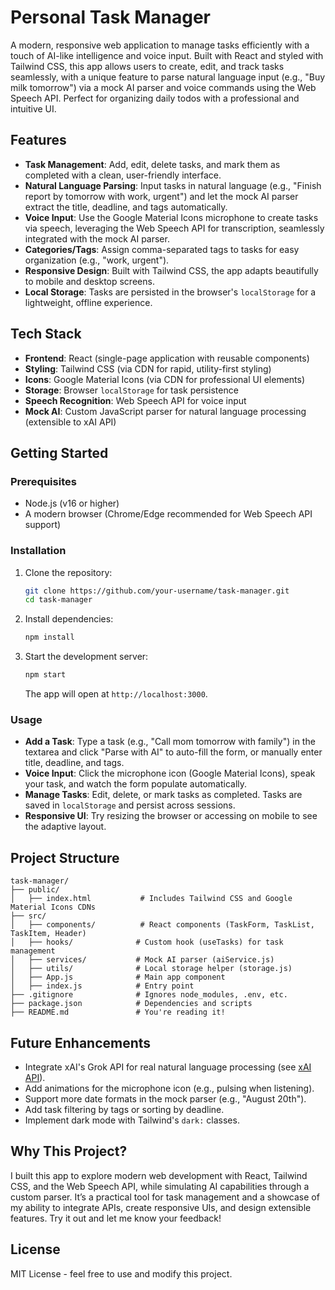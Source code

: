 # Personal Task Manager

A modern, responsive web application to manage tasks efficiently with a touch of AI-like intelligence and voice input. Built with React and styled with Tailwind CSS, this app allows users to create, edit, and track tasks seamlessly, with a unique feature to parse natural language input (e.g., "Buy milk tomorrow") via a mock AI parser and voice commands using the Web Speech API. Perfect for organizing daily todos with a professional and intuitive UI.

## Features

- **Task Management**: Add, edit, delete tasks, and mark them as completed with a clean, user-friendly interface.
- **Natural Language Parsing**: Input tasks in natural language (e.g., "Finish report by tomorrow with work, urgent") and let the mock AI parser extract the title, deadline, and tags automatically.
- **Voice Input**: Use the Google Material Icons microphone to create tasks via speech, leveraging the Web Speech API for transcription, seamlessly integrated with the mock AI parser.
- **Categories/Tags**: Assign comma-separated tags to tasks for easy organization (e.g., "work, urgent").
- **Responsive Design**: Built with Tailwind CSS, the app adapts beautifully to mobile and desktop screens.
- **Local Storage**: Tasks are persisted in the browser's `localStorage` for a lightweight, offline experience.

## Tech Stack

- **Frontend**: React (single-page application with reusable components)
- **Styling**: Tailwind CSS (via CDN for rapid, utility-first styling)
- **Icons**: Google Material Icons (via CDN for professional UI elements)
- **Storage**: Browser `localStorage` for task persistence
- **Speech Recognition**: Web Speech API for voice input
- **Mock AI**: Custom JavaScript parser for natural language processing (extensible to xAI API)

## Getting Started

### Prerequisites

- Node.js (v16 or higher)
- A modern browser (Chrome/Edge recommended for Web Speech API support)

### Installation

1. Clone the repository:
   ```bash
   git clone https://github.com/your-username/task-manager.git
   cd task-manager
   ```
2. Install dependencies:
   ```bash
   npm install
   ```
3. Start the development server:
   ```bash
   npm start
   ```
   The app will open at `http://localhost:3000`.

### Usage

- **Add a Task**: Type a task (e.g., "Call mom tomorrow with family") in the textarea and click "Parse with AI" to auto-fill the form, or manually enter title, deadline, and tags.
- **Voice Input**: Click the microphone icon (Google Material Icons), speak your task, and watch the form populate automatically.
- **Manage Tasks**: Edit, delete, or mark tasks as completed. Tasks are saved in `localStorage` and persist across sessions.
- **Responsive UI**: Try resizing the browser or accessing on mobile to see the adaptive layout.

## Project Structure

```
task-manager/
├── public/
│   ├── index.html           # Includes Tailwind CSS and Google Material Icons CDNs
├── src/
│   ├── components/          # React components (TaskForm, TaskList, TaskItem, Header)
│   ├── hooks/              # Custom hook (useTasks) for task management
│   ├── services/           # Mock AI parser (aiService.js)
│   ├── utils/              # Local storage helper (storage.js)
│   ├── App.js              # Main app component
│   ├── index.js            # Entry point
├── .gitignore              # Ignores node_modules, .env, etc.
├── package.json            # Dependencies and scripts
├── README.md               # You're reading it!
```

## Future Enhancements

- Integrate xAI's Grok API for real natural language processing (see [xAI API](https://x.ai/api)).
- Add animations for the microphone icon (e.g., pulsing when listening).
- Support more date formats in the mock parser (e.g., "August 20th").
- Add task filtering by tags or sorting by deadline.
- Implement dark mode with Tailwind's `dark:` classes.

## Why This Project?

I built this app to explore modern web development with React, Tailwind CSS, and the Web Speech API, while simulating AI capabilities through a custom parser. It’s a practical tool for task management and a showcase of my ability to integrate APIs, create responsive UIs, and design extensible features. Try it out and let me know your feedback!

## License

MIT License - feel free to use and modify this project.
